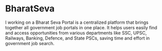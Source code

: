 # BharatSeva
I working on a Bharat Seva Portal is a centralized platform that brings together all government job portals in one place. It helps users easily find and access opportunities from various departments like SSC, UPSC, Railways, Banking, Defence, and State PSCs, saving time and effort in government job search.
